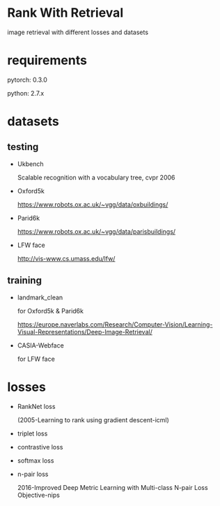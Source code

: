 # Rank With Retrieval
image retrieval with different losses and datasets

# requirements

pytorch: 0.3.0

python: 2.7.x

# datasets

## testing

- Ukbench

  Scalable recognition with a vocabulary tree, cvpr 2006

- Oxford5k

  https://www.robots.ox.ac.uk/~vgg/data/oxbuildings/
  
- Parid6k

  https://www.robots.ox.ac.uk/~vgg/data/parisbuildings/

- LFW face

  http://vis-www.cs.umass.edu/lfw/

## training

- landmark_clean

  for Oxford5k & Parid6k

  https://europe.naverlabs.com/Research/Computer-Vision/Learning-Visual-Representations/Deep-Image-Retrieval/

- CASIA-Webface

  for LFW face

# losses

- RankNet loss 

  (2005-Learning to rank using gradient descent-icml)

- triplet loss

- contrastive loss

- softmax loss

- n-pair loss 

  2016-Improved Deep Metric Learning with Multi-class N-pair Loss Objective-nips



